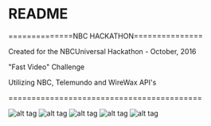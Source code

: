 # README

==============NBC HACKATHON===============


  Created for the NBCUniversal Hackathon - October, 2016

  "Fast Video" Challenge

  Utilizing NBC, Telemundo and WireWax API's


==========================================

![alt tag]('app/assets/images/front_page1.jpg')
![alt tag]('app/assets/images/options1.jpg')
![alt tag]('app/assets/images/search1')
![alt tag]('app/assets/images/telemundo1.jpg')
![alt tag]('app/assets/images/share1.jpg')
